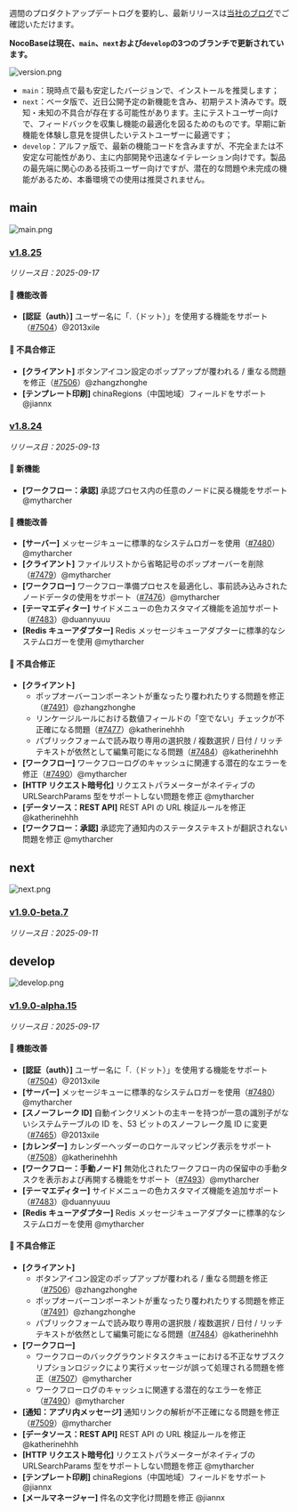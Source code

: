 週間のプロダクトアップデートログを要約し、最新リリースは[当社のブログ](https://www.nocobase.com/ja/blog/timeline)でご確認いただけます。

**NocoBaseは現在、`main`、`next`および`develop`の3つのブランチで更新されています。**

![version.png](https://static-docs.nocobase.com/ba5f04e27e99c625cb3822da5df07860.png)

* `main`：現時点で最も安定したバージョンで、インストールを推奨します；
* `next`：ベータ版で、近日公開予定の新機能を含み、初期テスト済みです。既知・未知の不具合が存在する可能性があります。主にテストユーザー向けで、フィードバックを収集し機能の最適化を図るためのものです。早期に新機能を体験し意見を提供したいテストユーザーに最適です；
* `develop`：アルファ版で、最新の機能コードを含みますが、不完全または不安定な可能性があり、主に内部開発や迅速なイテレーション向けです。製品の最先端に関心のある技術ユーザー向けですが、潜在的な問題や未完成の機能があるため、本番環境での使用は推奨されません。

## main

![main.png](https://static-docs.nocobase.com/47a3c71734c1d0f908b51f9ebd53c0ac.png)

### [v1.8.25](https://www.nocobase.com/ja/blog/v1.8.25)

*リリース日：2025-09-17*

#### 🚀 機能改善

* **[認証（auth）]** ユーザー名に「.（ドット）」を使用する機能をサポート（[#7504](https://github.com/nocobase/nocobase/pull/7504)）@2013xile

#### 🐛 不具合修正

* **[クライアント]** ボタンアイコン設定のポップアップが覆われる / 重なる問題を修正（[#7506](https://github.com/nocobase/nocobase/pull/7506)）@zhangzhonghe
* **[テンプレート印刷]** chinaRegions（中国地域）フィールドをサポート @jiannx

### [v1.8.24](https://www.nocobase.com/ja/blog/v1.8.24)

*リリース日：2025-09-13*

#### 🎉 新機能

* **[ワークフロー：承認]** 承認プロセス内の任意のノードに戻る機能をサポート @mytharcher

#### 🚀 機能改善

* **[サーバー]** メッセージキューに標準的なシステムロガーを使用（[#7480](https://github.com/nocobase/nocobase/pull/7480)）@mytharcher
* **[クライアント]** ファイルリストから省略記号のポップオーバーを削除（[#7479](https://github.com/nocobase/nocobase/pull/7479)）@mytharcher
* **[ワークフロー]** ワークフロー準備プロセスを最適化し、事前読み込みされたノードデータの使用をサポート（[#7476](https://github.com/nocobase/nocobase/pull/7476)）@mytharcher
* **[テーマエディター]** サイドメニューの色カスタマイズ機能を追加サポート（[#7483](https://github.com/nocobase/nocobase/pull/7483)）@duannyuuu
* **[Redis キューアダプター]** Redis メッセージキューアダプターに標準的なシステムロガーを使用 @mytharcher

#### 🐛 不具合修正

* **[クライアント]**
  * ポップオーバーコンポーネントが重なったり覆われたりする問題を修正（[#7491](https://github.com/nocobase/nocobase/pull/7491)）@zhangzhonghe
  * リンケージルールにおける数値フィールドの「空でない」チェックが不正確になる問題（[#7477](https://github.com/nocobase/nocobase/pull/7477)）@katherinehhh
  * パブリックフォームで読み取り専用の選択肢 / 複数選択 / 日付 / リッチテキストが依然として編集可能になる問題（[#7484](https://github.com/nocobase/nocobase/pull/7484)）@katherinehhh
* **[ワークフロー]** ワークフローログのキャッシュに関連する潜在的なエラーを修正（[#7490](https://github.com/nocobase/nocobase/pull/7490)）@mytharcher
* **[HTTP リクエスト暗号化]** リクエストパラメーターがネイティブの URLSearchParams 型をサポートしない問題を修正 @mytharcher
* **[データソース：REST API]** REST API の URL 検証ルールを修正 @katherinehhh
* **[ワークフロー：承認]** 承認完了通知内のステータステキストが翻訳されない問題を修正 @mytharcher

## next

![next.png](https://static-docs.nocobase.com/8ed17a0f08cc585018f6de6c8b13947d.png)

### [v1.9.0-beta.7](https://www.nocobase.com/ja/blog/v1.9.0-beta.7)

*リリース日：2025-09-11*


## develop

![develop.png](https://static-docs.nocobase.com/7fcdd9456a17286d8a439eee52bcb8d2.png)

### [v1.9.0-alpha.15](https://www.nocobase.com/ja/blog/v1.9.0-alpha.15)

*リリース日：2025-09-17*

#### 🚀 機能改善

* **[認証（auth）]** ユーザー名に「.（ドット）」を使用する機能をサポート（[#7504](https://github.com/nocobase/nocobase/pull/7504)）@2013xile
* **[サーバー]** メッセージキューに標準的なシステムロガーを使用（[#7480](https://github.com/nocobase/nocobase/pull/7480)）@mytharcher
* **[スノーフレーク ID]** 自動インクリメントの主キーを持つが一意の識別子がないシステムテーブルの ID を、53 ビットのスノーフレーク風 ID に変更（[#7465](https://github.com/nocobase/nocobase/pull/7465)）@2013xile
* **[カレンダー]** カレンダーヘッダーのロケールマッピング表示をサポート（[#7508](https://github.com/nocobase/nocobase/pull/7508)）@katherinehhh
* **[ワークフロー：手動ノード]** 無効化されたワークフロー内の保留中の手動タスクを表示および再開する機能をサポート（[#7493](https://github.com/nocobase/nocobase/pull/7493)）@mytharcher
* **[テーマエディター]** サイドメニューの色カスタマイズ機能を追加サポート（[#7483](https://github.com/nocobase/nocobase/pull/7483)）@duannyuuu
* **[Redis キューアダプター]** Redis メッセージキューアダプターに標準的なシステムロガーを使用 @mytharcher

#### 🐛 不具合修正

* **[クライアント]**
  * ボタンアイコン設定のポップアップが覆われる / 重なる問題を修正（[#7506](https://github.com/nocobase/nocobase/pull/7506)）@zhangzhonghe
  * ポップオーバーコンポーネントが重なったり覆われたりする問題を修正（[#7491](https://github.com/nocobase/nocobase/pull/7491)）@zhangzhonghe
  * パブリックフォームで読み取り専用の選択肢 / 複数選択 / 日付 / リッチテキストが依然として編集可能になる問題（[#7484](https://github.com/nocobase/nocobase/pull/7484)）@katherinehhh
* **[ワークフロー]**
  * ワークフローのバックグラウンドタスクキューにおける不正なサブスクリプションロジックにより実行メッセージが誤って処理される問題を修正（[#7507](https://github.com/nocobase/nocobase/pull/7507)）@mytharcher
  * ワークフローログのキャッシュに関連する潜在的なエラーを修正（[#7490](https://github.com/nocobase/nocobase/pull/7490)）@mytharcher
* **[通知：アプリ内メッセージ]** 通知リンクの解析が不正確になる問題を修正（[#7509](https://github.com/nocobase/nocobase/pull/7509)）@mytharcher
* **[データソース：REST API]** REST API の URL 検証ルールを修正 @katherinehhh
* **[HTTP リクエスト暗号化]** リクエストパラメーターがネイティブの URLSearchParams 型をサポートしない問題を修正 @mytharcher
* **[テンプレート印刷]** chinaRegions（中国地域）フィールドをサポート @jiannx
* **[メールマネージャー]** 件名の文字化け問題を修正 @jiannx
